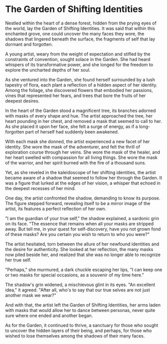 # The Garden of Shifting Identities

Nestled within the heart of a dense forest, hidden from the prying eyes of the world, lay the Garden of Shifting Identities. It was said that within this enchanted grove, one could uncover the many faces they wore, the shadows that lingered beneath the surface, the fragments of self that lay dormant and forgotten.

A young artist, weary from the weight of expectation and stifled by the constraints of convention, sought solace in the Garden. She had heard whispers of its transformative power, and she longed for the freedom to explore the uncharted depths of her soul.

As she ventured into the Garden, she found herself surrounded by a lush tapestry of flora, each plant a reflection of a hidden aspect of her identity. Among the foliage, she discovered flowers that embodied her passions, vines that represented her fears, and trees that bore the fruits of her deepest desires.

In the heart of the Garden stood a magnificent tree, its branches adorned with masks of every shape and hue. The artist approached the tree, her heart pounding in her chest, and removed a mask that seemed to call to her. As she placed it upon her face, she felt a surge of energy, as if a long-forgotten part of herself had suddenly been awakened.

With each mask she donned, the artist experienced a new facet of her identity. She wore the mask of the adventurer, and felt the thrill of exploration course through her veins. She wore the mask of the healer, and her heart swelled with compassion for all living things. She wore the mask of the warrior, and her spirit burned with the fire of a thousand suns.

Yet, as she reveled in the kaleidoscope of her shifting identities, the artist became aware of a shadow that seemed to follow her through the Garden. It was a figure that lurked at the edges of her vision, a whisper that echoed in the deepest recesses of her mind.

One day, the artist confronted the shadow, demanding to know its purpose. The figure stepped forward, revealing itself to be a mirror image of the artist, its features a perfect reflection of her own.

"I am the guardian of your true self," the shadow explained, a sardonic grin on its face. "The essence that remains when all your masks are stripped away. But tell me, in your quest for self-discovery, have you not grown fond of these masks? Are you certain you wish to return to who you were?"

The artist hesitated, torn between the allure of her newfound identities and the desire for authenticity. She looked at her reflection, the many masks now piled beside her, and realized that she was no longer able to recognize her true self.

"Perhaps," she murmured, a dark chuckle escaping her lips, "I can keep one or two masks for special occasions, as a souvenir of my time here."

The shadow's grin widened, a mischievous glint in its eyes. "An excellent idea," it agreed. "After all, who's to say that our true selves are not just another mask we wear?"

And with that, the artist left the Garden of Shifting Identities, her arms laden with masks that would allow her to dance between personas, never quite sure where one ended and another began.

As for the Garden, it continued to thrive, a sanctuary for those who sought to uncover the hidden layers of their being, and perhaps, for those who wished to lose themselves among the shadows of their many faces.
